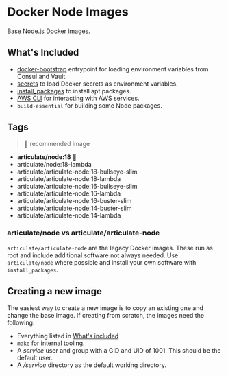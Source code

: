 # Docker Node Images

Base Node.js Docker images.

## What's Included

* [docker-bootstrap](https://github.com/articulate/docker-bootstrap) entrypoint
  for loading environment variables from Consul and Vault.
* [secrets](https://github.com/articulate/docker-bootstrap/blob/main/scripts/docker-secrets)
  to load Docker secrets as environment variables.
* [install_packages](https://github.com/articulate/docker-bootstrap/blob/main/scripts/install_packages)
  to install apt packages.
* [AWS CLI](https://docs.aws.amazon.com/cli/latest/userguide/getting-started-install.html)
  for interacting with AWS services.
* `build-essential` for building some Node packages.

## Tags

> 🌟 recommended image

* __articulate/node:18__ 🌟
* articulate/node:18-lambda
* articulate/articulate-node:18-bullseye-slim
* articulate/articulate-node:18-lambda
* articulate/articulate-node:16-bullseye-slim
* articulate/articulate-node:16-lambda
* articulate/articulate-node:16-buster-slim
* articulate/articulate-node:14-buster-slim
* articulate/articulate-node:14-lambda

### articulate/node vs articulate/articulate-node

`articulate/articulate-node` are the legacy Docker images. These run as root and
include additional software not always needed. Use `articulate/node` where possible
and install your own software with `install_packages`.

## Creating a new image

The easiest way to create a new image is to copy an existing one and change the
base image. If creating from scratch, the images need the following:

* Everything listed in [What's included](#whats-included)
* `make` for internal tooling.
* A _service_ user and group with a GID and UID of 1001. This should be the default
  user.
* A _/service_ directory as the default working directory.
